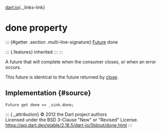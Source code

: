 [dart:io](../../dart-io/dart-io-library){._links-link}

done property
=============

::: {#getter .section .multi-line-signature}
[Future](../../dart-async/future-class) done

::: {.features}
inherited
:::
:::

A future that will complete when the consumer closes, or when an error
occurs.

This future is identical to the future returned by [close](close).

Implementation {#source}
--------------

``` {.language-dart data-language="dart"}
Future get done => _sink.done;
```

::: {._attribution}
© 2012 the Dart project authors\
Licensed under the BSD 3-Clause \"New\" or \"Revised\" License.\
<https://api.dart.dev/stable/2.18.5/dart-io/Stdout/done.html>
:::
